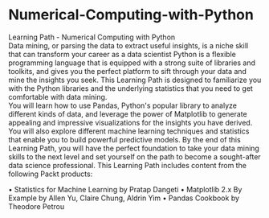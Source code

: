 # Numerical-Computing-with-Python
Learning Path - Numerical Computing with Python
<br>
Data mining, or parsing the data to extract useful insights, is a niche skill that can transform your career as a data scientist Python is a flexible programming language that is equipped with a strong suite of libraries and toolkits, and gives you the perfect platform to sift through your data and mine the insights you seek. This Learning Path is designed to familiarize you with the Python libraries and the underlying statistics that you need to get comfortable with data mining.
<br>
You will learn how to use Pandas, Python's popular library to analyze different kinds of data, and leverage the power of Matplotlib to generate appealing and impressive visualizations for the insights you have derived. You will also explore different machine learning techniques and statistics that enable you to build powerful predictive models.
By the end of this Learning Path, you will have the perfect foundation to take your data mining skills to the next level and set yourself on the path to become a sought-after data science professional.
This Learning Path includes content from the following Packt products:

•	Statistics for Machine Learning by Pratap Dangeti
•	Matplotlib 2.x By Example by Allen Yu, Claire Chung, Aldrin Yim
•	Pandas Cookbook by Theodore Petrou

